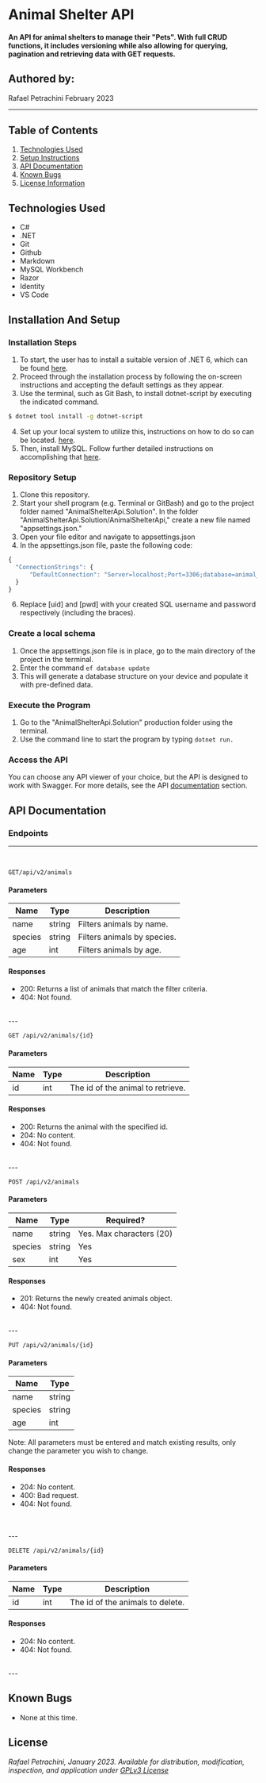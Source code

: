 # Animal Shelter API

#### An API for animal shelters to manage their "Pets". With full CRUD functions, it includes versioning while also allowing for querying, pagination and retrieving data with GET requests.

## Authored by:
Rafael Petrachini February 2023

***

## Table of Contents
1. [Technologies Used](#technologies-used)
2. [Setup Instructions](#installation-and-setup)
3. [API Documentation](#api-documentation)
4. [Known Bugs](#known-bugs)
5. [License Information](#license)

## Technologies Used

- C#
- .NET
- Git
- Github
- Markdown
- MySQL Workbench
- Razor
- Identity
- VS Code

## Installation And Setup

### Installation Steps
1. To start, the user has to install a suitable version of .NET 6, which can be found  [here](https://dotnet.microsoft.com/en-us/download/dotnet/6.0).
2. Proceed through the installation process by following the on-screen instructions and accepting the default settings as they appear.
3. Use the terminal, such as Git Bash, to install dotnet-script by executing the indicated command.
```bash
$ dotnet tool install -g dotnet-script
```
4. Set up your local system to utilize this, instructions on how to do so can be located. [here](https://www.learnhowtoprogram.com/c-and-net/getting-started-with-c/installing-dotnet-script).
5. Then, install MySQL. Follow further detailed instructions on accomplishing that [here](https://www.learnhowtoprogram.com/c-and-net/getting-started-with-c/installing-and-configuring-mysql).

### Repository Setup
1. Clone this repository.
2. Start your shell program (e.g. Terminal or GitBash) and go to the project folder named "AnimalShelterApi.Solution".
In the folder "AnimalShelterApi.Solution/AnimalShelterApi," create a new file named "appsettings.json."
4. Open your file editor and navigate to appsettings.json
5. In the appsettings.json file, paste the following code:
```javascript
{
  "ConnectionStrings": {
      "DefaultConnection": "Server=localhost;Port=3306;database=animal_shelter_api;uid=[uid];pwd=[pwd];"
  }
}
```
6. Replace [uid] and [pwd] with your created SQL username and password respectively (including the braces).

### Create a local schema
1. Once the appsettings.json file is in place, go to the main directory of the project in the terminal.
2. Enter the command ```ef database update```
3. This will generate a database structure on your device and populate it with pre-defined data.

### Execute the Program
1. Go to the "AnimalShelterApi.Solution" production folder using the terminal.
2. Use the command line to start the program by typing `dotnet run.`

### Access the API
You can choose any API viewer of your choice, but the API is designed to work with Swagger. For more details, see the API [documentation](#api-documentation) section.



## API Documentation

### Endpoints
---
<br>

```GET/api/v2/animals```

#### Parameters

| Name | Type | Description |
| ---- | ---- | ----------- |
| name | string | Filters animals by name. |
| species | string | Filters animals by species. |
| age | int | Filters animals by age. |

#### Responses

- 200: Returns a list of animals that match the filter criteria.
- 404: Not found.
<br>
---     
<br>

```GET /api/v2/animals/{id}```

#### Parameters

| Name | Type | Description |
| ---- | ---- | ----------- |
| id | int | The id of the animal to retrieve. |

#### Responses

- 200: Returns the animal with the specified id.
- 204: No content.
- 404: Not found.
<br>
---
<br>

```POST /api/v2/animals```

#### Parameters


| Name | Type | Required? |
| ---- | ---- | ----------- |
| name | string | Yes. Max characters (20) |
| species | string | Yes |
| sex | int | Yes |


#### Responses

- 201: Returns the newly created animals object.
- 404: Not found.
<br>
---
<br>

```PUT /api/v2/animals/{id}```

#### Parameters

| Name | Type |
| ---- | ---- |
| name | string |
| species | string |
| age | int |

Note: All parameters must be entered and match existing results, only change the parameter you wish to change.

#### Responses

- 204: No content.
- 400: Bad request.
- 404: Not found.
<br>
<br>
---
<br>

```DELETE /api/v2/animals/{id}```
#### Parameters

| Name | Type | Description |
| ---- | ---- | ----------- |
| id | int | The id of the animals to delete. |

#### Responses

- 204: No content.
- 404: Not found.
<br>
---
<br>

## Known Bugs
- None at this time.


## License
*Rafael Petrachini, January 2023. Available for distribution, modification, inspection, and application under [GPLv3 License](https://www.gnu.org/licenses/gpl-3.0.en.html)*